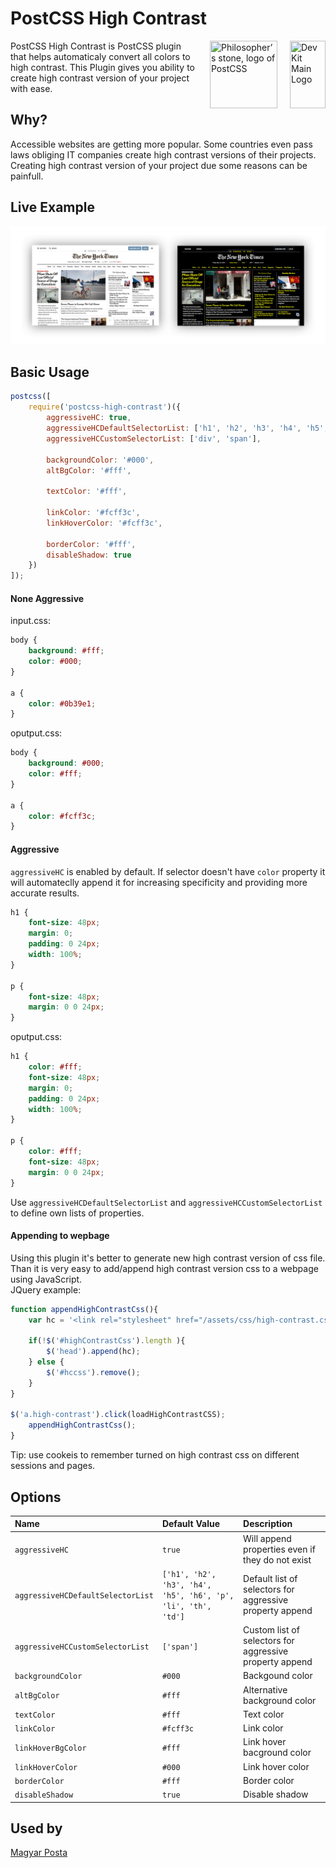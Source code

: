 # PostCSS High Contrast
<img align="right" width="57" height="108" title="Dev Kit Main Logo" src="http://adm-designhouse.com/dev-kit-logo.png">

<img align="right" width="108" height="108" title="Philosopher’s stone, logo of PostCSS" src="http://postcss.github.io/postcss/logo.svg" hspace="20">
PostCSS High Contrast is PostCSS plugin that helps automaticaly convert all colors to high contrast. This Plugin gives you ability to create high contrast version of your project with ease.

## Why?
Accessible websites are getting more popular. Some countries even pass laws obliging IT companies create high contrast versions of their projects. Creating high contrast version of your project due some reasons can be painfull.


## Live Example 	
<img title="High Contras Example" src="img/high-contrast-example.png">


## Basic Usage
```js
postcss([
	require('postcss-high-contrast')({
		aggressiveHC: true,
		aggressiveHCDefaultSelectorList: ['h1', 'h2', 'h3', 'h4', 'h5', 'h6', 'p', 'li', 'th', 'td'],
		aggressiveHCCustomSelectorList: ['div', 'span'],
		
		backgroundColor: '#000',
		altBgColor: '#fff',
		
		textColor: '#fff',
		
		linkColor: '#fcff3c',
		linkHoverColor: '#fcff3c',
		
		borderColor: '#fff',
		disableShadow: true
	})
]);

```
#### None Aggressive
input.css:
```css
body {
	background: #fff;
	color: #000;
}

a {
	color: #0b39e1;
}
```
oputput.css:
```css
body {
	background: #000;
	color: #fff;
}

a {
	color: #fcff3c;
}
```
#### Aggressive
```aggressiveHC``` is enabled by default. If selector doesn't have ```color``` property it will automateclly append it for increasing specificity and providing more accurate results.
```css
h1 {
	font-size: 48px;
	margin: 0;
	padding: 0 24px;
	width: 100%;
}

p {
	font-size: 48px;
	margin: 0 0 24px;
}
```
oputput.css:
```css
h1 {
	color: #fff;
	font-size: 48px;
	margin: 0;
	padding: 0 24px;
	width: 100%;
}

p {
	color: #fff;
	font-size: 48px;
	margin: 0 0 24px;
}
```
Use ```aggressiveHCDefaultSelectorList``` and ```aggressiveHCCustomSelectorList``` to define own lists of properties.


#### Appending to wepbage
Using this plugin it's better to generate new high contrast version of css file. Than it is very easy to add/append high contrast version css to a webpage using JavaScript.  
JQuery example: 
```js
function appendHighContrastCss(){
	var hc = '<link rel="stylesheet" href="/assets/css/high-contrast.css" id="hccss"/>';

	if(!$('#highContrastCss').length ){
		$('head').append(hc);
	} else {
		$('#hccss').remove();
	}
}

$('a.high-contrast').click(loadHighContrastCSS);
	appendHighContrastCss();
}
```
Tip: use cookeis to remember turned on high contrast css on different sessions and pages.

 

## Options
| Name                              | Default Value                                                 | Description    |
|:----------------------------------|:--------------------------------------------------------------|:---------------|
| `aggressiveHC`                    | `true`                                                        | Will append properties even if they do not exist |
| `aggressiveHCDefaultSelectorList` | `['h1', 'h2', 'h3', 'h4', 'h5', 'h6', 'p', 'li', 'th', 'td']` | Default list of selectors for aggressive property append |
| `aggressiveHCCustomSelectorList`  | `['span']`                                                    | Custom list of selectors for aggressive property append |
| `backgroundColor`                 | `#000`                                                        | Backgound color |
| `altBgColor`                      | `#fff`                                                        | Alternative background color |
| `textColor`                       | `#fff`                                                        | Text color |
| `linkColor`                       | `#fcff3c`                                                     | Link color |
| `linkHoverBgColor`                | `#fff`                                                        | Link hover bacground color |
| `linkHoverColor`                  | `#000`                                                        | Link hover color |
| `borderColor`                     | `#fff`                                                        | Border color |
| `disableShadow`                   | `true`                                                        | Disable shadow |


## Used by
[Magyar Posta](https://www.posta.hu)
